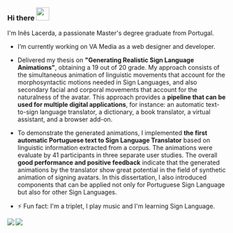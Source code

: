### Hi there <img src="https://media.giphy.com/media/hvRJCLFzcasrR4ia7z/giphy.gif" width="30px">

I'm Inês Lacerda, a passionate Master's degree graduate from Portugal. 

- I’m currently working on VA Media as a web designer and developer. 
- Delivered my thesis on **"Generating Realistic Sign Language Animations"**, obtaining a 19 out of 20 grade. My approach consists of the simultaneous animation of linguistic movements that account for the morphosyntactic motions needed in Sign Languages, and also secondary facial and corporal movements that account for the naturalness of the avatar. This approach provides a **pipeline that can be used for multiple digital applications**, for instance: an automatic text-to-sign language translator, a dictionary, a book translator, a virtual assistant, and a browser add-on. 
- To demonstrate the generated animations, I implemented **the first automatic Portuguese text to Sign Language Translator** based on linguistic information extracted from a corpus. The animations were evaluate by 41 participants in three separate user studies. The overall **good performance and positive feedback** indicate that the generated animations by the translator show great potential in the field of synthetic animation of signing avatars. In this dissertation, I also introduced components that can be applied not only for Portuguese Sign Language but also for other Sign Languages.
 
- ⚡ Fun fact: I'm a triplet, I play music and I'm learning Sign Language.
<!--
**ineslacerda/ineslacerda** is a ✨ _special_ ✨ repository because its `README.md` (this file) appears on your GitHub profile.

Here are some ideas to get you started:

- 🔭 I’m currently working on ...
- 🌱 I’m currently learning ...
- 👯 I’m looking to collaborate on ...
- 🤔 I’m looking for help with ...
- 💬 Ask me about ...
- 📫 How to reach me: ...
- 😄 Pronouns: ...
- ⚡ Fun fact: I'm a triplet, I play music and I'm learning Sign Language.
-->

<img align="left" src="https://github-readme-stats.vercel.app/api?username=ineslacerda&hide_border=true&hide=prs,issues" />

<img align="left" src="https://github-readme-stats.vercel.app/api/top-langs/?username=ineslacerda&show_icons=true&hide_border=true" />
